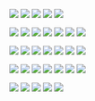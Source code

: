 ![](https://64.media.tumblr.com/832b692d4900f1bd291a577ae12cd345/16ac2cd30c256466-c2/s250x400/644725a9b9521a17cb78148637a7c3aebd22f0d8.webp)
![](https://64.media.tumblr.com/3b4d591cc463ef9918f5657ce77bb81c/adf2e88a182b81c1-4f/s250x400/303b7c5bd9e78a4e8fbfa6e46389f2e20f701946.gifv)
![](https://64.media.tumblr.com/81a76b5a3737e411c33eab3335a79a88/4ed22129fdd9c51a-cf/s250x400/354c0713033fa041bc140d9b50c62052dea1b5ee.gifv)
![](https://64.media.tumblr.com/6ade2cc5bea74bc5e6b0535347ebabbc/tumblr_prwtsaGSf91rov8uxo2_250.gifv)
![](https://64.media.tumblr.com/32d626bfb6265e192d1fb7bbc38b36d3/d52549e5be5f6519-f6/s1280x1920/ef4e8a7ef5c20785672b4c3a57c133a93d5e34c5.gifv)

![](https://images-wixmp-ed30a86b8c4ca887773594c2.wixmp.com/f/50d0e14d-47b5-420d-a9ac-00a7b7a67807/d750fg5-e8e08346-9a3c-454c-a295-30e083b6d925.png?token=eyJ0eXAiOiJKV1QiLCJhbGciOiJIUzI1NiJ9.eyJzdWIiOiJ1cm46YXBwOjdlMGQxODg5ODIyNjQzNzNhNWYwZDQxNWVhMGQyNmUwIiwiaXNzIjoidXJuOmFwcDo3ZTBkMTg4OTgyMjY0MzczYTVmMGQ0MTVlYTBkMjZlMCIsIm9iaiI6W1t7InBhdGgiOiJcL2ZcLzUwZDBlMTRkLTQ3YjUtNDIwZC1hOWFjLTAwYTdiN2E2NzgwN1wvZDc1MGZnNS1lOGUwODM0Ni05YTNjLTQ1NGMtYTI5NS0zMGUwODNiNmQ5MjUucG5nIn1dXSwiYXVkIjpbInVybjpzZXJ2aWNlOmZpbGUuZG93bmxvYWQiXX0.qzxeeh1IGzvCvXMwsb-XPy7dDEkCrzZTbhVdstzMZv4)
![](https://images-wixmp-ed30a86b8c4ca887773594c2.wixmp.com/f/a2c00a7e-8a64-4d3e-a875-cd4c5ab696c0/d81qr7v-684a483e-f6e6-4ad4-a15b-1f47ecf0fef9.png?token=eyJ0eXAiOiJKV1QiLCJhbGciOiJIUzI1NiJ9.eyJzdWIiOiJ1cm46YXBwOjdlMGQxODg5ODIyNjQzNzNhNWYwZDQxNWVhMGQyNmUwIiwiaXNzIjoidXJuOmFwcDo3ZTBkMTg4OTgyMjY0MzczYTVmMGQ0MTVlYTBkMjZlMCIsIm9iaiI6W1t7InBhdGgiOiJcL2ZcL2EyYzAwYTdlLThhNjQtNGQzZS1hODc1LWNkNGM1YWI2OTZjMFwvZDgxcXI3di02ODRhNDgzZS1mNmU2LTRhZDQtYTE1Yi0xZjQ3ZWNmMGZlZjkucG5nIn1dXSwiYXVkIjpbInVybjpzZXJ2aWNlOmZpbGUuZG93bmxvYWQiXX0.ukGjAzY8qeNuk8j8QRC5bJj6wQbVBJ-EURIha7hHKT8)
![](https://images-wixmp-ed30a86b8c4ca887773594c2.wixmp.com/f/a2c00a7e-8a64-4d3e-a875-cd4c5ab696c0/d7hn94k-47bdbfa5-a431-4eb5-99a5-adb59d45b3cf.gif?token=eyJ0eXAiOiJKV1QiLCJhbGciOiJIUzI1NiJ9.eyJzdWIiOiJ1cm46YXBwOjdlMGQxODg5ODIyNjQzNzNhNWYwZDQxNWVhMGQyNmUwIiwiaXNzIjoidXJuOmFwcDo3ZTBkMTg4OTgyMjY0MzczYTVmMGQ0MTVlYTBkMjZlMCIsIm9iaiI6W1t7InBhdGgiOiJcL2ZcL2EyYzAwYTdlLThhNjQtNGQzZS1hODc1LWNkNGM1YWI2OTZjMFwvZDdobjk0ay00N2JkYmZhNS1hNDMxLTRlYjUtOTlhNS1hZGI1OWQ0NWIzY2YuZ2lmIn1dXSwiYXVkIjpbInVybjpzZXJ2aWNlOmZpbGUuZG93bmxvYWQiXX0.8I9pO2hyHHuAlDJclYmZbiBgjE3eIahkbaIlNgVz21w)
![](https://images-wixmp-ed30a86b8c4ca887773594c2.wixmp.com/f/a2c00a7e-8a64-4d3e-a875-cd4c5ab696c0/d7ntcnr-d23a6fe4-f0e5-49a4-9125-5228f7dc9098.gif?token=eyJ0eXAiOiJKV1QiLCJhbGciOiJIUzI1NiJ9.eyJzdWIiOiJ1cm46YXBwOjdlMGQxODg5ODIyNjQzNzNhNWYwZDQxNWVhMGQyNmUwIiwiaXNzIjoidXJuOmFwcDo3ZTBkMTg4OTgyMjY0MzczYTVmMGQ0MTVlYTBkMjZlMCIsIm9iaiI6W1t7InBhdGgiOiJcL2ZcL2EyYzAwYTdlLThhNjQtNGQzZS1hODc1LWNkNGM1YWI2OTZjMFwvZDdudGNuci1kMjNhNmZlNC1mMGU1LTQ5YTQtOTEyNS01MjI4ZjdkYzkwOTguZ2lmIn1dXSwiYXVkIjpbInVybjpzZXJ2aWNlOmZpbGUuZG93bmxvYWQiXX0.QbHRS9x7d9fBViMuERuUBSQDIKCe7isJgzLs4ydiUo0)
![](https://images-wixmp-ed30a86b8c4ca887773594c2.wixmp.com/f/307cf83d-9c41-454d-8316-0d5c5e8aed78/d3l7rf4-f814f670-06a7-4dc4-a719-eebb3213edad.gif?token=eyJ0eXAiOiJKV1QiLCJhbGciOiJIUzI1NiJ9.eyJzdWIiOiJ1cm46YXBwOjdlMGQxODg5ODIyNjQzNzNhNWYwZDQxNWVhMGQyNmUwIiwiaXNzIjoidXJuOmFwcDo3ZTBkMTg4OTgyMjY0MzczYTVmMGQ0MTVlYTBkMjZlMCIsIm9iaiI6W1t7InBhdGgiOiJcL2ZcLzMwN2NmODNkLTljNDEtNDU0ZC04MzE2LTBkNWM1ZThhZWQ3OFwvZDNsN3JmNC1mODE0ZjY3MC0wNmE3LTRkYzQtYTcxOS1lZWJiMzIxM2VkYWQuZ2lmIn1dXSwiYXVkIjpbInVybjpzZXJ2aWNlOmZpbGUuZG93bmxvYWQiXX0.bnfNBB96CSj2ICRAjWofzEJws3ZV2mDJwfKg46QxwlY)
![](https://images-wixmp-ed30a86b8c4ca887773594c2.wixmp.com/f/1263f136-1b6c-41f1-b97f-b8bc67bbf273/d70zrd3-ec157520-368e-4fde-83e3-9272f6a257de.gif?token=eyJ0eXAiOiJKV1QiLCJhbGciOiJIUzI1NiJ9.eyJzdWIiOiJ1cm46YXBwOjdlMGQxODg5ODIyNjQzNzNhNWYwZDQxNWVhMGQyNmUwIiwiaXNzIjoidXJuOmFwcDo3ZTBkMTg4OTgyMjY0MzczYTVmMGQ0MTVlYTBkMjZlMCIsIm9iaiI6W1t7InBhdGgiOiJcL2ZcLzEyNjNmMTM2LTFiNmMtNDFmMS1iOTdmLWI4YmM2N2JiZjI3M1wvZDcwenJkMy1lYzE1NzUyMC0zNjhlLTRmZGUtODNlMy05MjcyZjZhMjU3ZGUuZ2lmIn1dXSwiYXVkIjpbInVybjpzZXJ2aWNlOmZpbGUuZG93bmxvYWQiXX0.90y7N6IqMIUL8Ash-Exgn3nSefyNSFKCpD3LJxZt-Xs)
![](https://images-wixmp-ed30a86b8c4ca887773594c2.wixmp.com/f/a2c00a7e-8a64-4d3e-a875-cd4c5ab696c0/d81q3yf-156b952c-a293-4b04-bdb8-863973d016a1.png?token=eyJ0eXAiOiJKV1QiLCJhbGciOiJIUzI1NiJ9.eyJzdWIiOiJ1cm46YXBwOjdlMGQxODg5ODIyNjQzNzNhNWYwZDQxNWVhMGQyNmUwIiwiaXNzIjoidXJuOmFwcDo3ZTBkMTg4OTgyMjY0MzczYTVmMGQ0MTVlYTBkMjZlMCIsIm9iaiI6W1t7InBhdGgiOiJcL2ZcL2EyYzAwYTdlLThhNjQtNGQzZS1hODc1LWNkNGM1YWI2OTZjMFwvZDgxcTN5Zi0xNTZiOTUyYy1hMjkzLTRiMDQtYmRiOC04NjM5NzNkMDE2YTEucG5nIn1dXSwiYXVkIjpbInVybjpzZXJ2aWNlOmZpbGUuZG93bmxvYWQiXX0.-DE3FdvSlYYRsPX2S9gWq-oMnNsFhHCZCb6J5HH1kE0) 

![](https://images-wixmp-ed30a86b8c4ca887773594c2.wixmp.com/f/b6b32f43-2068-4c1e-b997-af16d761296e/dbsrl55-21d0a5de-c47b-48f5-a9de-79df34885a0c.png/v1/fill/w_99,h_55,q_80,strp/jjba__ghiaccio_stamp_by_whitenoize_dbsrl55-fullview.jpg?token=eyJ0eXAiOiJKV1QiLCJhbGciOiJIUzI1NiJ9.eyJzdWIiOiJ1cm46YXBwOjdlMGQxODg5ODIyNjQzNzNhNWYwZDQxNWVhMGQyNmUwIiwiaXNzIjoidXJuOmFwcDo3ZTBkMTg4OTgyMjY0MzczYTVmMGQ0MTVlYTBkMjZlMCIsIm9iaiI6W1t7ImhlaWdodCI6Ijw9NTUiLCJwYXRoIjoiXC9mXC9iNmIzMmY0My0yMDY4LTRjMWUtYjk5Ny1hZjE2ZDc2MTI5NmVcL2Ric3JsNTUtMjFkMGE1ZGUtYzQ3Yi00OGY1LWE5ZGUtNzlkZjM0ODg1YTBjLnBuZyIsIndpZHRoIjoiPD05OSJ9XV0sImF1ZCI6WyJ1cm46c2VydmljZTppbWFnZS5vcGVyYXRpb25zIl19.M4Yz4AnCBmWGR_G-852zQy1tCocOZaHla7DD_La7Mxs)
![](https://images-wixmp-ed30a86b8c4ca887773594c2.wixmp.com/f/b6b32f43-2068-4c1e-b997-af16d761296e/dbsrkjt-e87377e8-0b3b-40dd-980c-2a75e7b825bb.png/v1/fill/w_99,h_55,q_80,strp/jjba__trish_una_stamp_by_whitenoize_dbsrkjt-fullview.jpg?token=eyJ0eXAiOiJKV1QiLCJhbGciOiJIUzI1NiJ9.eyJzdWIiOiJ1cm46YXBwOjdlMGQxODg5ODIyNjQzNzNhNWYwZDQxNWVhMGQyNmUwIiwiaXNzIjoidXJuOmFwcDo3ZTBkMTg4OTgyMjY0MzczYTVmMGQ0MTVlYTBkMjZlMCIsIm9iaiI6W1t7ImhlaWdodCI6Ijw9NTUiLCJwYXRoIjoiXC9mXC9iNmIzMmY0My0yMDY4LTRjMWUtYjk5Ny1hZjE2ZDc2MTI5NmVcL2Ric3JranQtZTg3Mzc3ZTgtMGIzYi00MGRkLTk4MGMtMmE3NWU3YjgyNWJiLnBuZyIsIndpZHRoIjoiPD05OSJ9XV0sImF1ZCI6WyJ1cm46c2VydmljZTppbWFnZS5vcGVyYXRpb25zIl19._-ixBmBdAlHYDWMf_GNz7cjMpKScpnuDdRbczonWj8M)
![](https://images-wixmp-ed30a86b8c4ca887773594c2.wixmp.com/f/ae54e3c5-20e5-4336-bf6c-7ef6410c442a/ddfszbs-48561fce-80b9-48c3-8548-d5bedbcd59e0.png?token=eyJ0eXAiOiJKV1QiLCJhbGciOiJIUzI1NiJ9.eyJzdWIiOiJ1cm46YXBwOjdlMGQxODg5ODIyNjQzNzNhNWYwZDQxNWVhMGQyNmUwIiwiaXNzIjoidXJuOmFwcDo3ZTBkMTg4OTgyMjY0MzczYTVmMGQ0MTVlYTBkMjZlMCIsIm9iaiI6W1t7InBhdGgiOiJcL2ZcL2FlNTRlM2M1LTIwZTUtNDMzNi1iZjZjLTdlZjY0MTBjNDQyYVwvZGRmc3picy00ODU2MWZjZS04MGI5LTQ4YzMtODU0OC1kNWJlZGJjZDU5ZTAucG5nIn1dXSwiYXVkIjpbInVybjpzZXJ2aWNlOmZpbGUuZG93bmxvYWQiXX0.8Y9RbAK1JQ2wk3GnLKa2SL7SN1uB3sA4u_gOOGsKOLU)
![](https://images-wixmp-ed30a86b8c4ca887773594c2.wixmp.com/f/b6b32f43-2068-4c1e-b997-af16d761296e/dbsrn66-6b725f3e-22fe-49d2-a27e-912e5d2f65b5.png/v1/fill/w_99,h_55,q_80,strp/jjba__diego_brando_stamp_by_whitenoize_dbsrn66-fullview.jpg?token=eyJ0eXAiOiJKV1QiLCJhbGciOiJIUzI1NiJ9.eyJzdWIiOiJ1cm46YXBwOjdlMGQxODg5ODIyNjQzNzNhNWYwZDQxNWVhMGQyNmUwIiwiaXNzIjoidXJuOmFwcDo3ZTBkMTg4OTgyMjY0MzczYTVmMGQ0MTVlYTBkMjZlMCIsIm9iaiI6W1t7ImhlaWdodCI6Ijw9NTUiLCJwYXRoIjoiXC9mXC9iNmIzMmY0My0yMDY4LTRjMWUtYjk5Ny1hZjE2ZDc2MTI5NmVcL2Ric3JuNjYtNmI3MjVmM2UtMjJmZS00OWQyLWEyN2UtOTEyZTVkMmY2NWI1LnBuZyIsIndpZHRoIjoiPD05OSJ9XV0sImF1ZCI6WyJ1cm46c2VydmljZTppbWFnZS5vcGVyYXRpb25zIl19.VB0CGJ-37j3h0dXcg0eT_Ix-9Wof93Cm-SSlWE0A_mk)
![](https://images-wixmp-ed30a86b8c4ca887773594c2.wixmp.com/f/b6b32f43-2068-4c1e-b997-af16d761296e/dbsrhjr-dde4b20e-9d8f-4abb-aa95-24fced364afe.png/v1/fill/w_99,h_55,q_80,strp/jjba__hol_horse_stamp_by_whitenoize_dbsrhjr-fullview.jpg?token=eyJ0eXAiOiJKV1QiLCJhbGciOiJIUzI1NiJ9.eyJzdWIiOiJ1cm46YXBwOjdlMGQxODg5ODIyNjQzNzNhNWYwZDQxNWVhMGQyNmUwIiwiaXNzIjoidXJuOmFwcDo3ZTBkMTg4OTgyMjY0MzczYTVmMGQ0MTVlYTBkMjZlMCIsIm9iaiI6W1t7ImhlaWdodCI6Ijw9NTUiLCJwYXRoIjoiXC9mXC9iNmIzMmY0My0yMDY4LTRjMWUtYjk5Ny1hZjE2ZDc2MTI5NmVcL2Ric3JoanItZGRlNGIyMGUtOWQ4Zi00YWJiLWFhOTUtMjRmY2VkMzY0YWZlLnBuZyIsIndpZHRoIjoiPD05OSJ9XV0sImF1ZCI6WyJ1cm46c2VydmljZTppbWFnZS5vcGVyYXRpb25zIl19.Jmx1e7EwtCMfGjzbiUKnWrkEHzDVpYC1c6_b7Bfvpv8)
![](https://images-wixmp-ed30a86b8c4ca887773594c2.wixmp.com/f/50b0101e-945f-44f0-83bb-a0b9b460867b/dahp0kz-24055818-6cf6-4a98-9acc-2c4b55fbb351.gif?token=eyJ0eXAiOiJKV1QiLCJhbGciOiJIUzI1NiJ9.eyJzdWIiOiJ1cm46YXBwOjdlMGQxODg5ODIyNjQzNzNhNWYwZDQxNWVhMGQyNmUwIiwiaXNzIjoidXJuOmFwcDo3ZTBkMTg4OTgyMjY0MzczYTVmMGQ0MTVlYTBkMjZlMCIsIm9iaiI6W1t7InBhdGgiOiJcL2ZcLzUwYjAxMDFlLTk0NWYtNDRmMC04M2JiLWEwYjliNDYwODY3YlwvZGFocDBrei0yNDA1NTgxOC02Y2Y2LTRhOTgtOWFjYy0yYzRiNTVmYmIzNTEuZ2lmIn1dXSwiYXVkIjpbInVybjpzZXJ2aWNlOmZpbGUuZG93bmxvYWQiXX0.1hKvd9GHYfIblGJO8ddAWNrXB-7DyJbWMofExkZD2gY)
![](https://images-wixmp-ed30a86b8c4ca887773594c2.wixmp.com/f/8cb2184f-fe95-4552-aeb0-f3a30b7ab67f/dauu9e2-82d4e49e-0814-419a-adfb-97c8fc5bb66f.gif?token=eyJ0eXAiOiJKV1QiLCJhbGciOiJIUzI1NiJ9.eyJzdWIiOiJ1cm46YXBwOjdlMGQxODg5ODIyNjQzNzNhNWYwZDQxNWVhMGQyNmUwIiwiaXNzIjoidXJuOmFwcDo3ZTBkMTg4OTgyMjY0MzczYTVmMGQ0MTVlYTBkMjZlMCIsIm9iaiI6W1t7InBhdGgiOiJcL2ZcLzhjYjIxODRmLWZlOTUtNDU1Mi1hZWIwLWYzYTMwYjdhYjY3ZlwvZGF1dTllMi04MmQ0ZTQ5ZS0wODE0LTQxOWEtYWRmYi05N2M4ZmM1YmI2NmYuZ2lmIn1dXSwiYXVkIjpbInVybjpzZXJ2aWNlOmZpbGUuZG93bmxvYWQiXX0.zaOLWNFR4ZP9cFCHg1o2bc3uQdmYzGhjoox6fEYxbCY)

![](https://images-wixmp-ed30a86b8c4ca887773594c2.wixmp.com/f/ad83006a-6d98-4b62-840d-a1a1360f3c99/daispxf-75c99f7e-beb7-41ec-a9c1-4843f13f4338.gif?token=eyJ0eXAiOiJKV1QiLCJhbGciOiJIUzI1NiJ9.eyJzdWIiOiJ1cm46YXBwOjdlMGQxODg5ODIyNjQzNzNhNWYwZDQxNWVhMGQyNmUwIiwiaXNzIjoidXJuOmFwcDo3ZTBkMTg4OTgyMjY0MzczYTVmMGQ0MTVlYTBkMjZlMCIsIm9iaiI6W1t7InBhdGgiOiJcL2ZcL2FkODMwMDZhLTZkOTgtNGI2Mi04NDBkLWExYTEzNjBmM2M5OVwvZGFpc3B4Zi03NWM5OWY3ZS1iZWI3LTQxZWMtYTljMS00ODQzZjEzZjQzMzguZ2lmIn1dXSwiYXVkIjpbInVybjpzZXJ2aWNlOmZpbGUuZG93bmxvYWQiXX0.cn7Wbx5ZgfzYmW1-hpW5j8ppBOMm0qVt1qeUNfeMzGc)
![](https://images-wixmp-ed30a86b8c4ca887773594c2.wixmp.com/f/5b2e3657-f77c-4e5b-9fcc-a7f9c37121a5/d1ifsis-df623859-4888-4971-bbc3-524035323992.png?token=eyJ0eXAiOiJKV1QiLCJhbGciOiJIUzI1NiJ9.eyJzdWIiOiJ1cm46YXBwOjdlMGQxODg5ODIyNjQzNzNhNWYwZDQxNWVhMGQyNmUwIiwiaXNzIjoidXJuOmFwcDo3ZTBkMTg4OTgyMjY0MzczYTVmMGQ0MTVlYTBkMjZlMCIsIm9iaiI6W1t7InBhdGgiOiJcL2ZcLzViMmUzNjU3LWY3N2MtNGU1Yi05ZmNjLWE3ZjljMzcxMjFhNVwvZDFpZnNpcy1kZjYyMzg1OS00ODg4LTQ5NzEtYmJjMy01MjQwMzUzMjM5OTIucG5nIn1dXSwiYXVkIjpbInVybjpzZXJ2aWNlOmZpbGUuZG93bmxvYWQiXX0.Iy1OFiG3MJ7L5XwprPeuJwngDNJZg46BY2QN8MmS2aQ)
![](https://images-wixmp-ed30a86b8c4ca887773594c2.wixmp.com/f/270d45d9-fce0-47d0-9118-35d6094c42c6/dcqvvbq-0c29188a-b7f9-4e24-b539-fca326bfc9b8.gif?token=eyJ0eXAiOiJKV1QiLCJhbGciOiJIUzI1NiJ9.eyJzdWIiOiJ1cm46YXBwOjdlMGQxODg5ODIyNjQzNzNhNWYwZDQxNWVhMGQyNmUwIiwiaXNzIjoidXJuOmFwcDo3ZTBkMTg4OTgyMjY0MzczYTVmMGQ0MTVlYTBkMjZlMCIsIm9iaiI6W1t7InBhdGgiOiJcL2ZcLzI3MGQ0NWQ5LWZjZTAtNDdkMC05MTE4LTM1ZDYwOTRjNDJjNlwvZGNxdnZicS0wYzI5MTg4YS1iN2Y5LTRlMjQtYjUzOS1mY2EzMjZiZmM5YjguZ2lmIn1dXSwiYXVkIjpbInVybjpzZXJ2aWNlOmZpbGUuZG93bmxvYWQiXX0.-2rKAnCgQnNwl_p_FlwfRZKoZ0dG2M1oBCGV2DRznug)
![](https://64.media.tumblr.com/40743bab3dd332942d1a2c8d09876f08/0a314c1722fc4072-80/s100x200/9ac81656f8dcb1b57b2061a2ddf47d4918f76bee.pnj)
![](https://64.media.tumblr.com/cb981d79a8226e3770a6dc60151898f8/f36b6f79d089ce9f-2a/s100x200/56b87a914dc69b2b0a64c646e412b719492e40d3.webp)
![](https://images-wixmp-ed30a86b8c4ca887773594c2.wixmp.com/f/783b2d89-565e-4ea8-9e4e-74c3f5538773/d3nrb5b-9a2e6595-1b98-45be-9db7-82a4c9cc310d.gif?token=eyJ0eXAiOiJKV1QiLCJhbGciOiJIUzI1NiJ9.eyJzdWIiOiJ1cm46YXBwOjdlMGQxODg5ODIyNjQzNzNhNWYwZDQxNWVhMGQyNmUwIiwiaXNzIjoidXJuOmFwcDo3ZTBkMTg4OTgyMjY0MzczYTVmMGQ0MTVlYTBkMjZlMCIsIm9iaiI6W1t7InBhdGgiOiJcL2ZcLzc4M2IyZDg5LTU2NWUtNGVhOC05ZTRlLTc0YzNmNTUzODc3M1wvZDNucmI1Yi05YTJlNjU5NS0xYjk4LTQ1YmUtOWRiNy04MmE0YzljYzMxMGQuZ2lmIn1dXSwiYXVkIjpbInVybjpzZXJ2aWNlOmZpbGUuZG93bmxvYWQiXX0.qdvt2ulAx1wmBPLjMuvZnDxFCnseWwXXMt7PsMbnsio)
![](https://images-wixmp-ed30a86b8c4ca887773594c2.wixmp.com/f/fb60655c-8950-4cee-941c-38c017e39b4a/d79btzy-de8d2052-6694-4413-b8bf-78f8d8f114d5.gif?token=eyJ0eXAiOiJKV1QiLCJhbGciOiJIUzI1NiJ9.eyJzdWIiOiJ1cm46YXBwOjdlMGQxODg5ODIyNjQzNzNhNWYwZDQxNWVhMGQyNmUwIiwiaXNzIjoidXJuOmFwcDo3ZTBkMTg4OTgyMjY0MzczYTVmMGQ0MTVlYTBkMjZlMCIsIm9iaiI6W1t7InBhdGgiOiJcL2ZcL2ZiNjA2NTVjLTg5NTAtNGNlZS05NDFjLTM4YzAxN2UzOWI0YVwvZDc5YnR6eS1kZThkMjA1Mi02Njk0LTQ0MTMtYjhiZi03OGY4ZDhmMTE0ZDUuZ2lmIn1dXSwiYXVkIjpbInVybjpzZXJ2aWNlOmZpbGUuZG93bmxvYWQiXX0.aoF2fhere965O3UogVwZK0094oWK6m5OOys7f6BFL9w)

![](https://64.media.tumblr.com/53905707359c4f2d0455f1d87dc17113/tumblr_pi5mkpGnrf1xlx2ufo1_250.gifv)
![](https://64.media.tumblr.com/eb9a5b9975d3568a1b350d7b52fdaa5d/db7f482dfcc9276f-e2/s250x400/a0f426cd45bf974c6c774d0f91268e76c5a081cb.gifv)
![](https://64.media.tumblr.com/9ba3ef9913382443cfa3593d69253c8e/363752070e93a7f9-a1/s250x400/599251d004b19f7af55f1c30ab6215f13486904e.gifv)
![](https://64.media.tumblr.com/3693e50024cde24ab3e61e7a250e581d/c50dc93c89e251e3-8d/s250x400/808a50b28461b9057cbabbdfd2681ab0bb383c8d.gifv)
![](https://64.media.tumblr.com/220ecda43f9b4859235291b3dbfffca2/741db38d6cc34a7f-d3/s250x400/747dc04e20f9f99482f26f1e3e713eccc73b4d87.webp)
